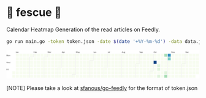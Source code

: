 # 🌱 fescue 🌱

Calendar Heatmap Generation of the read articles on Feedly.

```bash
go run main.go -token token.json -date $(date '+%Y-%m-%d') -data data.json | ~/go/bin/calendarheatmap > chart.png
```

![](./chart.png)

[NOTE] Please take a look at [sfanous/go-feedly](https://github.com/sfanous/go-feedly) for the format of token.json
